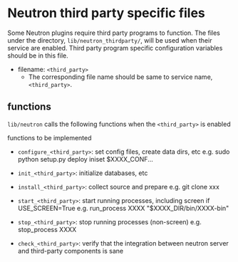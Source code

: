 Neutron third party specific files
==================================
Some Neutron plugins require third party programs to function.
The files under the directory, ``lib/neutron_thirdparty/``, will be used
when their service are enabled.
Third party program specific configuration variables should be in this file.

* filename: ``<third_party>``
  * The corresponding file name should be same to service name, ``<third_party>``.

functions
---------
``lib/neutron`` calls the following functions when the ``<third_party>`` is enabled

functions to be implemented
* ``configure_<third_party>``:
  set config files, create data dirs, etc
  e.g.
  sudo python setup.py deploy
  iniset $XXXX_CONF...

* ``init_<third_party>``:
  initialize databases, etc

* ``install_<third_party>``:
  collect source and prepare
  e.g.
  git clone xxx

* ``start_<third_party>``:
  start running processes, including screen if USE_SCREEN=True
  e.g.
  run_process XXXX "$XXXX_DIR/bin/XXXX-bin"

* ``stop_<third_party>``:
  stop running processes (non-screen)
  e.g.
  stop_process XXXX

* ``check_<third_party>``:
  verify that the integration between neutron server and third-party components is sane
